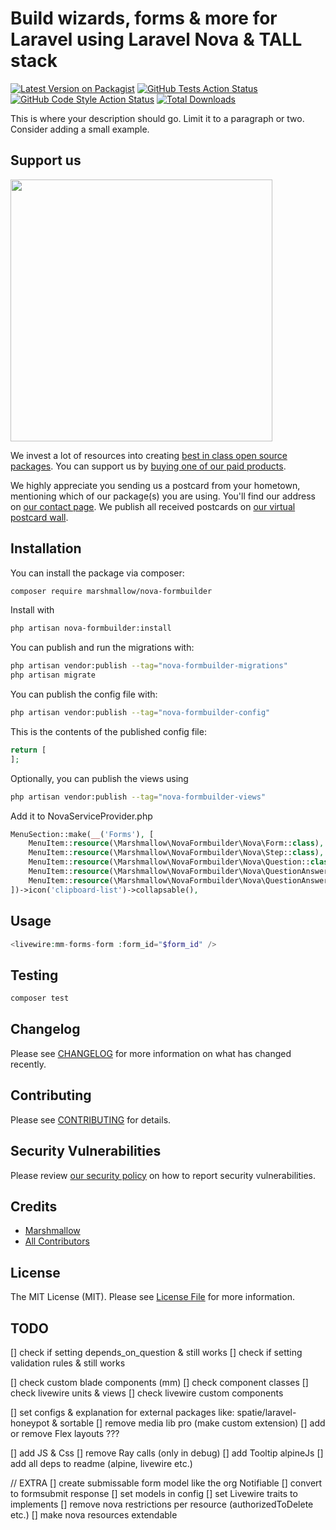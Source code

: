 # Build wizards, forms & more for Laravel using Laravel Nova & TALL stack

[![Latest Version on Packagist](https://img.shields.io/packagist/v/marshmallow/nova-formbuilder.svg?style=flat-square)](https://packagist.org/packages/marshmallow/nova-formbuilder)
[![GitHub Tests Action Status](https://img.shields.io/github/workflow/status/marshmallow/nova-formbuilder/run-tests?label=tests)](https://github.com/marshmallow/nova-formbuilder/actions?query=workflow%3Arun-tests+branch%3Amain)
[![GitHub Code Style Action Status](https://img.shields.io/github/workflow/status/marshmallow/nova-formbuilder/Fix%20PHP%20code%20style%20issues?label=code%20style)](https://github.com/marshmallow/nova-formbuilder/actions?query=workflow%3A"Fix+PHP+code+style+issues"+branch%3Amain)
[![Total Downloads](https://img.shields.io/packagist/dt/marshmallow/nova-formbuilder.svg?style=flat-square)](https://packagist.org/packages/marshmallow/nova-formbuilder)

This is where your description should go. Limit it to a paragraph or two. Consider adding a small example.

## Support us

[<img src="https://github-ads.s3.eu-central-1.amazonaws.com/nova-formbuilder.jpg?t=1" width="419px" />](https://spatie.be/github-ad-click/nova-formbuilder)

We invest a lot of resources into creating [best in class open source packages](https://spatie.be/open-source). You can support us by [buying one of our paid products](https://spatie.be/open-source/support-us).

We highly appreciate you sending us a postcard from your hometown, mentioning which of our package(s) you are using. You'll find our address on [our contact page](https://spatie.be/about-us). We publish all received postcards on [our virtual postcard wall](https://spatie.be/open-source/postcards).

## Installation

You can install the package via composer:

```bash
composer require marshmallow/nova-formbuilder
```

Install with

```bash
php artisan nova-formbuilder:install
```

You can publish and run the migrations with:

```bash
php artisan vendor:publish --tag="nova-formbuilder-migrations"
php artisan migrate
```

You can publish the config file with:

```bash
php artisan vendor:publish --tag="nova-formbuilder-config"
```

This is the contents of the published config file:

```php
return [
];
```

Optionally, you can publish the views using

```bash
php artisan vendor:publish --tag="nova-formbuilder-views"
```

Add it to NovaServiceProvider.php

```php
MenuSection::make(__('Forms'), [
    MenuItem::resource(\Marshmallow\NovaFormbuilder\Nova\Form::class),
    MenuItem::resource(\Marshmallow\NovaFormbuilder\Nova\Step::class),
    MenuItem::resource(\Marshmallow\NovaFormbuilder\Nova\Question::class),
    MenuItem::resource(\Marshmallow\NovaFormbuilder\Nova\QuestionAnswer::class),
    MenuItem::resource(\Marshmallow\NovaFormbuilder\Nova\QuestionAnswerOption::class),
])->icon('clipboard-list')->collapsable(),
```

## Usage

```php
<livewire:mm-forms-form :form_id="$form_id" />
```

## Testing

```bash
composer test
```

## Changelog

Please see [CHANGELOG](CHANGELOG.md) for more information on what has changed recently.

## Contributing

Please see [CONTRIBUTING](CONTRIBUTING.md) for details.

## Security Vulnerabilities

Please review [our security policy](../../security/policy) on how to report security vulnerabilities.

## Credits

-   [Marshmallow](https://github.com/marshmallow-packages)
-   [All Contributors](../../contributors)

## License

The MIT License (MIT). Please see [License File](LICENSE.md) for more information.

## TODO

[] check if setting depends_on_question & still works
[] check if setting validation rules & still works

[] check custom blade components (mm)
[] check component classes
[] check livewire units & views
[] check livewire custom components

[] set configs & explanation for external packages like: spatie/laravel-honeypot & sortable
[] remove media lib pro (make custom extension)
[] add or remove Flex layouts ???

[] add JS & Css
[] remove Ray calls (only in debug)
[] add Tooltip alpineJs
[] add all deps to readme (alpine, livewire etc.)

// EXTRA
[] create submissable form model like the org Notifiable
[] convert to formsubmit response
[] set models in config
[] set Livewire traits to implements
[] remove nova restrictions per resource (authorizedToDelete etc.)
[] make nova resources extendable
